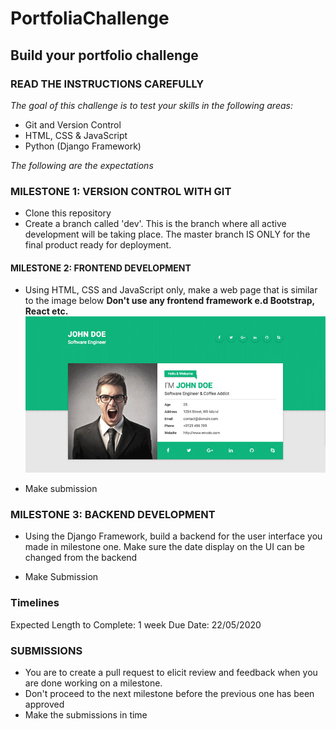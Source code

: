 # PortfoliaChallenge
## Build your portfolio challenge

### READ THE INSTRUCTIONS CAREFULLY

*The goal of this challenge is to test your skills in the following areas:*
* Git and Version Control
* HTML, CSS & JavaScript
* Python (Django Framework)

*The following are the expectations*
### MILESTONE 1: VERSION CONTROL WITH GIT
* Clone this repository
* Create a branch called 'dev'. This is the branch where all active development will be taking place. The master branch IS ONLY for the final product ready for deployment.

#### MILESTONE 2: FRONTEND DEVELOPMENT
* Using HTML, CSS and JavaScript only, make a web page that is similar to the image below
**Don't use any frontend framework e.d Bootstrap, React etc.**
![Website Sample](resum.jpg)

* Make submission

### MILESTONE 3: BACKEND DEVELOPMENT
* Using the Django Framework, build a backend for the user interface you made in milestone one. Make sure the date display on the UI can be changed from the backend

* Make Submission

### Timelines
Expected Length to Complete: 1 week
Due Date: 22/05/2020

### SUBMISSIONS
* You are to create a pull request to elicit review and feedback when you are done working on a milestone.
* Don't proceed to the next milestone before the previous one has been approved
* Make the submissions in time

